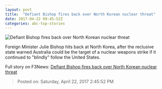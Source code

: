 ```yaml
---
layout: post
title:  "Defiant Bishop fires back over North Korean nuclear threat"
date: 2017-04-22 09:45:52Z
categories: abc-top-stories
---
```


![Defiant Bishop fires back over North Korean nuclear threat](http://www.abc.net.au/news/image/8446070-1x1-700x700.jpg)

Foreign Minister Julie Bishop hits back at North Korea, after the reclusive state warned Australia could be the target of a nuclear weapons strike if it continued to "blindly" follow the United States.


Full story on F3News: [Defiant Bishop fires back over North Korean nuclear threat](http://www.f3nws.com/n/RPG3dF)

> Posted on: Saturday, April 22, 2017 2:45:52 PM
